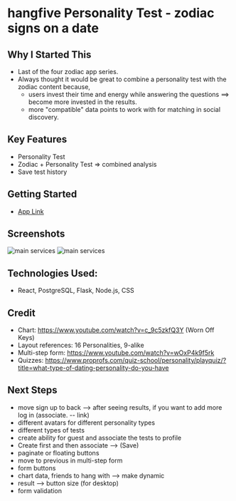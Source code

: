 # hangfive Personality Test - zodiac signs on a date

## Why I Started This
- Last of the four zodiac app series. 
- Always thought it would be great to combine a personality test with the zodiac content because, 
  - users invest their time and energy while answering the questions ==> become more invested in the results. 
  - more "compatible" data points to work with for matching in social discovery. 

## Key Features
- Personality Test
- Zodiac + Personality Test => combined analysis
- Save test history

## Getting Started
- <a href="https://personality-test-react.netlify.app/"> App Link</a>

## Screenshots
<img src="https://i.imgur.com/S5rOwAp.png"  alt="main services">
<img src="https://i.imgur.com/AEU80Bt.png"  alt="main services">


## Technologies Used:
- React, PostgreSQL, Flask, Node.js, CSS

## Credit 
- Chart: https://www.youtube.com/watch?v=c_9c5zkfQ3Y (Worn Off Keys)
- Layout references: 16 Personalities, 9-alike
- Multi-step form: https://www.youtube.com/watch?v=wOxP4k9f5rk
- Quizzes: https://www.proprofs.com/quiz-school/personality/playquiz/?title=what-type-of-dating-personality-do-you-have

## Next Steps
- move sign up to back --> after seeing results, if you want to add more log in (associate. -- link)
- different avatars for different personality types
- different types of tests
- create ability for guest and associate the tests to profile
- Create first and then associate --> (Save)
- paginate or floating buttons
- move to previous in multi-step form
- form buttons
- chart data, friends to hang with --> make dynamic
- result --> button size (for desktop)
- form validation
